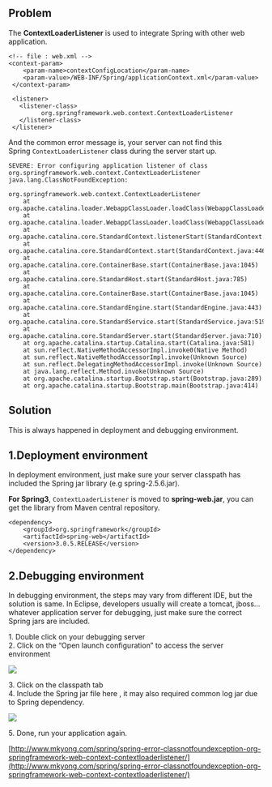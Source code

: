 ## Problem

The **ContextLoaderListener** is used to integrate Spring with other web application.

    <!-- file : web.xml -->
    <context-param>
    	<param-name>contextConfigLocation</param-name>
    	<param-value>/WEB-INF/Spring/applicationContext.xml</param-value>
     </context-param>

     <listener>
       <listener-class>
             org.springframework.web.context.ContextLoaderListener
       </listener-class>
     </listener>

And the common error message is, your server can not find this Spring `ContextLoaderListener` class during the server start up.

    SEVERE: Error configuring application listener of class
    org.springframework.web.context.ContextLoaderListener java.lang.ClassNotFoundException:

    org.springframework.web.context.ContextLoaderListener
    	at org.apache.catalina.loader.WebappClassLoader.loadClass(WebappClassLoader.java:1516)
    	at org.apache.catalina.loader.WebappClassLoader.loadClass(WebappClassLoader.java:1361)
    	at org.apache.catalina.core.StandardContext.listenerStart(StandardContext.java:3915)
    	at org.apache.catalina.core.StandardContext.start(StandardContext.java:4467)
    	at org.apache.catalina.core.ContainerBase.start(ContainerBase.java:1045)
    	at org.apache.catalina.core.StandardHost.start(StandardHost.java:785)
    	at org.apache.catalina.core.ContainerBase.start(ContainerBase.java:1045)
    	at org.apache.catalina.core.StandardEngine.start(StandardEngine.java:443)
    	at org.apache.catalina.core.StandardService.start(StandardService.java:519)
    	at org.apache.catalina.core.StandardServer.start(StandardServer.java:710)
    	at org.apache.catalina.startup.Catalina.start(Catalina.java:581)
    	at sun.reflect.NativeMethodAccessorImpl.invoke0(Native Method)
    	at sun.reflect.NativeMethodAccessorImpl.invoke(Unknown Source)
    	at sun.reflect.DelegatingMethodAccessorImpl.invoke(Unknown Source)
    	at java.lang.reflect.Method.invoke(Unknown Source)
    	at org.apache.catalina.startup.Bootstrap.start(Bootstrap.java:289)
    	at org.apache.catalina.startup.Bootstrap.main(Bootstrap.java:414)

## Solution

This is always happened in deployment and debugging environment.

## 1.Deployment environment

In deployment environment, just make sure your server classpath has included the Spring jar library (e.g spring-2.5.6.jar).

**For Spring3**, `ContextLoaderListener` is moved to **spring-web.jar**, you can get the library from Maven central repository.

    <dependency>
    	<groupId>org.springframework</groupId>
    	<artifactId>spring-web</artifactId>
    	<version>3.0.5.RELEASE</version>
    </dependency>

## 2.Debugging environment

In debugging environment, the steps may vary from different IDE, but the solution is same. In Eclipse, developers usually will create a tomcat, jboss…whatever application server for debugging, just make sure the correct Spring jars are included.

1\. Double click on your debugging server  
2\. Click on the “Open launch configuration” to access the server environment

![](http://www.mkyong.com/wp-content/uploads/2010/03/eclipse-spring-ContextLoaderListener-not-found-1.gif)

3\. Click on the classpath tab  
4\. Include the Spring jar file here , it may also required common log jar due to Spring dependency.

![](http://www.mkyong.com/wp-content/uploads/2010/03/eclipse-spring-ContextLoaderListener-not-found-2.gif)

5\. Done, run your application again.

[http://www.mkyong.com/spring/spring-error-classnotfoundexception-org-springframework-web-context-contextloaderlistener/](http://www.mkyong.com/spring/spring-error-classnotfoundexception-org-springframework-web-context-contextloaderlistener/)
